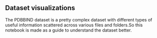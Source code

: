 ## Dataset visualizations

The PDBBIND dataset is a pretty complex dataset with different types of useful information scattered across various files and folders.So this notebook is made as a guide to understand the dataset better.
